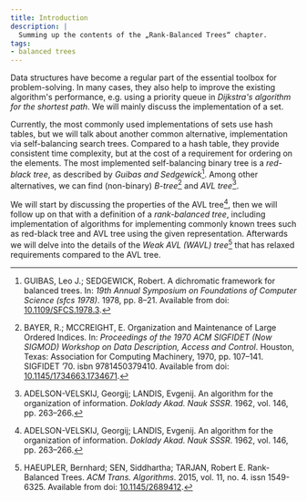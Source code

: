 ```yaml
---
title: Introduction
description: |
  Summing up the contents of the „Rank-Balanced Trees“ chapter.
tags:
- balanced trees
---
```


Data structures have become a regular part of the essential toolbox for
problem-solving. In many cases, they also help to improve the existing algorithm's
performance, e.g. using a priority queue in _Dijkstra's algorithm for the shortest_
_path_. We will mainly discuss the implementation of a set.

Currently, the most commonly used implementations of sets use hash tables, but we
will talk about another common alternative, implementation via self-balancing
search trees. Compared to a hash table, they provide consistent time complexity,
but at the cost of a requirement for ordering on the elements. The most implemented
self-balancing binary tree is a _red-black tree_, as described by _Guibas and_
_Sedgewick_[^1]. Among other alternatives, we can find (non-binary) _B-tree_[^2]
and _AVL tree_[^3].

We will start by discussing the properties of the AVL tree[^3], then we will
follow up on that with a definition of a _rank-balanced tree_, including
implementation of algorithms for implementing commonly known trees such as red-black
tree and AVL tree using the given representation. Afterwards we will delve into
the details of the _Weak AVL (WAVL) tree_[^4] that has relaxed requirements
compared to the AVL tree.

[^1]: GUIBAS, Leo J.; SEDGEWICK, Robert. A dichromatic framework for balanced trees. In: _19th Annual Symposium on Foundations of Computer Science (sfcs 1978)_. 1978, pp. 8–21. Available from doi: [10.1109/SFCS.1978.3](https://doi.org/10.1109/SFCS.1978.3).
[^2]: BAYER, R.; MCCREIGHT, E. Organization and Maintenance of Large Ordered Indices. In: _Proceedings of the 1970 ACM SIGFIDET (Now SIGMOD) Workshop on Data Description, Access and Control_. Houston, Texas: Association for Computing Machinery, 1970, pp. 107–141. SIGFIDET ’70. isbn 9781450379410. Available from doi: [10.1145/1734663.1734671](https://doi.org/10.1145/1734663.1734671).
[^3]: ADELSON-VELSKIJ, Georgij; LANDIS, Evgenij. An algorithm for the organization of information. _Doklady Akad. Nauk SSSR_. 1962, vol. 146, pp. 263–266.
[^4]: HAEUPLER, Bernhard; SEN, Siddhartha; TARJAN, Robert E. Rank-Balanced Trees. _ACM Trans. Algorithms_. 2015, vol. 11, no. 4. issn 1549-6325. Available from doi: [10.1145/2689412](https://doi.org/10.1145/2689412).